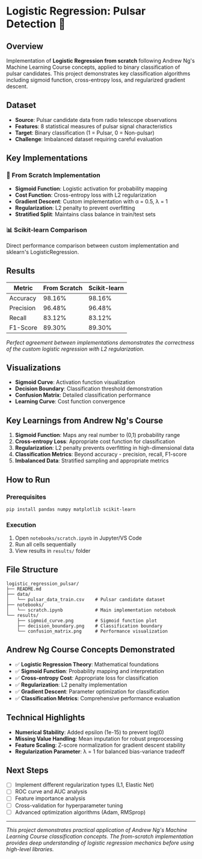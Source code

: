 # Logistic Regression: Pulsar Detection 🌟

## Overview

Implementation of **Logistic Regression from scratch** following Andrew Ng's Machine Learning Course concepts, applied to binary classification of pulsar candidates. This project demonstrates key classification algorithms including sigmoid function, cross-entropy loss, and regularized gradient descent.

## Dataset

- **Source**: Pulsar candidate data from radio telescope observations
- **Features**: 8 statistical measures of pulsar signal characteristics
- **Target**: Binary classification (1 = Pulsar, 0 = Non-pulsar)
- **Challenge**: Imbalanced dataset requiring careful evaluation

## Key Implementations

### 🔧 From Scratch Implementation

- **Sigmoid Function**: Logistic activation for probability mapping
- **Cost Function**: Cross-entropy loss with L2 regularization
- **Gradient Descent**: Custom implementation with α = 0.5, λ = 1
- **Regularization**: L2 penalty to prevent overfitting
- **Stratified Split**: Maintains class balance in train/test sets

### 📊 Scikit-learn Comparison

Direct performance comparison between custom implementation and sklearn's LogisticRegression.

## Results

| Metric | From Scratch | Scikit-learn |
|--------|-------------|--------------|
| Accuracy | 98.16% | 98.16% |
| Precision | 96.48% | 96.48% |
| Recall | 83.12% | 83.12% |
| F1-Score | 89.30% | 89.30% |

*Perfect agreement between implementations demonstrates the correctness of the custom logistic regression with L2 regularization.*

## Visualizations

- **Sigmoid Curve**: Activation function visualization
- **Decision Boundary**: Classification threshold demonstration
- **Confusion Matrix**: Detailed classification performance
- **Learning Curve**: Cost function convergence

## Key Learnings from Andrew Ng's Course

1. **Sigmoid Function**: Maps any real number to (0,1) probability range
2. **Cross-entropy Loss**: Appropriate cost function for classification
3. **Regularization**: L2 penalty prevents overfitting in high-dimensional data
4. **Classification Metrics**: Beyond accuracy - precision, recall, F1-score
5. **Imbalanced Data**: Stratified sampling and appropriate metrics

## How to Run

### Prerequisites

```bash
pip install pandas numpy matplotlib scikit-learn
```

### Execution

1. Open `notebooks/scratch.ipynb` in Jupyter/VS Code
2. Run all cells sequentially
3. View results in `results/` folder

## File Structure

```text
logistic_regression_pulsar/
├── README.md
├── data/
│   └── pulsar_data_train.csv    # Pulsar candidate dataset
├── notebooks/
│   └── scratch.ipynb            # Main implementation notebook
└── results/
    ├── sigmoid_curve.png        # Sigmoid function plot
    ├── decision_boundary.png    # Classification boundary
    └── confusion_matrix.png     # Performance visualization
```

## Andrew Ng Course Concepts Demonstrated

- ✅ **Logistic Regression Theory**: Mathematical foundations
- ✅ **Sigmoid Function**: Probability mapping and interpretation
- ✅ **Cross-entropy Cost**: Appropriate loss for classification
- ✅ **Regularization**: L2 penalty implementation
- ✅ **Gradient Descent**: Parameter optimization for classification
- ✅ **Classification Metrics**: Comprehensive performance evaluation

## Technical Highlights

- **Numerical Stability**: Added epsilon (1e-15) to prevent log(0)
- **Missing Value Handling**: Mean imputation for robust preprocessing
- **Feature Scaling**: Z-score normalization for gradient descent stability
- **Regularization Parameter**: λ = 1 for balanced bias-variance tradeoff

## Next Steps

- [ ] Implement different regularization types (L1, Elastic Net)
- [ ] ROC curve and AUC analysis
- [ ] Feature importance analysis
- [ ] Cross-validation for hyperparameter tuning
- [ ] Advanced optimization algorithms (Adam, RMSprop)

---

*This project demonstrates practical application of Andrew Ng's Machine Learning Course classification concepts. The from-scratch implementation provides deep understanding of logistic regression mechanics before using high-level libraries.*
